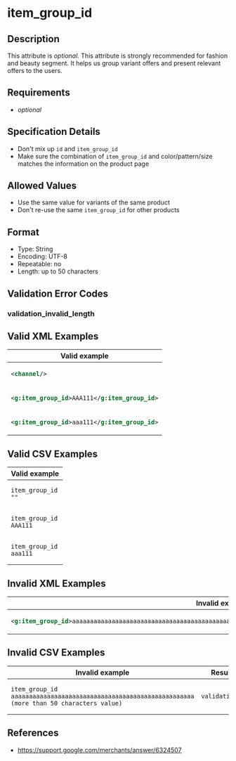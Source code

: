 # item_group_id

## Description

This attribute is *optional*.
This attribute is strongly recommended for fashion and beauty segment. It helps us group variant offers and present relevant offers to the users.

## Requirements

* *optional*


## Specification Details

- Don't mix up `id` and `item_group_id`
- Make sure the combination of `item_group_id` and color/pattern/size matches the information on the product page

## Allowed Values
- Use the same value for variants of the same product
- Don't re-use the same `item_group_id` for other products

## Format

- Type: String
- Encoding: UTF-8
- Repeatable: no
- Length: up to 50 characters


## Validation Error Codes

### validation_invalid_length

## Valid XML Examples

<table>
<thead>
<tr><th>Valid example                            </th></tr>
</thead>
<tbody>
<tr><td>

```xml
<channel/>                               
```

</td></tr>
<tr><td>

```xml
<g:item_group_id>AAA111</g:item_group_id>
```

</td></tr>
<tr><td>

```xml
<g:item_group_id>aaa111</g:item_group_id>
```

</td></tr>
</tbody>
</table>

## Valid CSV Examples

<table>
<thead>
<tr><th>Valid example       </th></tr>
</thead>
<tbody>
<tr><td>

```csv
item_group_id
""    
```

</td></tr>
<tr><td>

```csv
item_group_id
AAA111
```

</td></tr>
<tr><td>

```csv
item_group_id
aaa111
```

</td></tr>
</tbody>
</table>

## Invalid XML Examples

<table>
<thead>
<tr><th>Invalid example                                                                                                       </th><th>Resulting error code     </th></tr>
</thead>
<tbody>
<tr><td>

```xml
<g:item_group_id>aaaaaaaaaaaaaaaaaaaaaaaaaaaaaaaaaaaaaaaaaaaaaaaaaaa (more than 50 characters value)</g:item_group_id>
```

</td><td>

```xml
validation_invalid_length
```

</td></tr>
</tbody>
</table>

## Invalid CSV Examples

<table>
<thead>
<tr><th>Invalid example                                                                                  </th><th>Resulting error code     </th></tr>
</thead>
<tbody>
<tr><td>

```csv
item_group_id
aaaaaaaaaaaaaaaaaaaaaaaaaaaaaaaaaaaaaaaaaaaaaaaaaaa (more than 50 characters value)
```

</td><td>

```csv
validation_invalid_length
```

</td></tr>
</tbody>
</table>

## References
* https://support.google.com/merchants/answer/6324507
